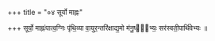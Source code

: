 +++
title = "०४ सूर्यो माह्नः"

+++
सूर्यो॒ माह्नः॑पात्व॒ग्निः पृ॑थि॒व्या वा॒युर॒न्तरि॑क्षाद्य॒मो म॑नु॒ष्ये᳡भ्यः॒ सर॑स्वती॒पार्थि॑वेभ्यः ॥